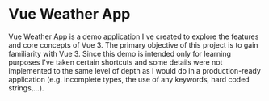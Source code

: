 # Vue Weather App

Vue Weather App is a demo application I've created to explore the features and core concepts of Vue 3. The primary objective of this project is to gain familiarity with Vue 3. Since this demo is intended only for learning purposes I've taken certain shortcuts and some details were not implemented to the same level of depth as I would do in a production-ready application (e.g. incomplete types, the use of any keywords, hard coded strings,...).
